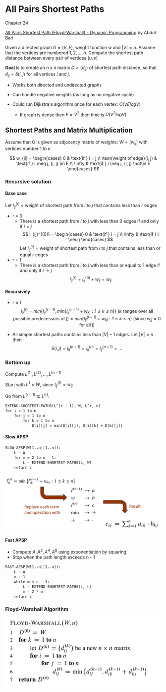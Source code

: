 # All Pairs Shortest Paths

Chapter 24

[All Pairs Shortest Path (Floyd-Warshall) - Dynamic Programming](https://www.youtube.com/watch?v=oNI0rf2P9gE) by Abdul Bari

Given a directed graph $G = (V, E)$, weight function w and $|V| = n$. Assume that the vertices are numbered $1, 2,..., n$.
Compute the shortest path distance between every pair of vertices $(u, v)$

**Goal** is to create an $n$ x $n$ matrix $D = (d_{ij})$ of shortest path distance, so that $d_{ij} = \delta (i, j)$ for all vertices $i$ and $j$.

- Works both directed and undirected graphs
- Can handle negative weights (as long as no negative cycle)

- Could run Dijkstra's algorithm once for each vertex: $O(VElogV)$
    - If graph is dense then $E = V^2$ then time is $O(V^3logV)$

## Shortest Paths and Matrix Multiplication
Assume that G is given as adjacency matrix of weights: $W = (w_{ij})$ with vertices number 1 to n

$$
w_{ij} = 
\begin{cases}
0 & \text{if } i = j \\
\text{weight of edge}(i, j) & \text{if } i \neq j, (i, j) \in E \\
\infty & \text{if } i \neq j, (i, j) \not\in E
\end{cases}
$$

### Recursive solution

#### Base case
Let $l_{ij}^{(r)}$ = weight of shortest path from $i$ to $j$ that contains less than $r$ edges
- r = 0
    - There is a shortest path from $i$ to $j$ with less than 0 edges if and only if $i = j$
    $$
    l_{ij}^{(0)} =
    \begin{cases}
    0 & \text{if } i = j \\
    \infty & \text{if } i \neq j
    \end{cases}
    $$
Let $l_{ij}^{(r)}$ = weight of shortest path from $i$ to $j$ that contains less than or equal $r$ edges
- r = 1
    - There is a shortest path from $i$ to $j$ with less than or equal to 1 edge if and only if $i \rightarrow j$
    $$
    l_{ij}^{(r)} = l_{ij}^{(0)} + w_{ij} = w_{ij}
    $$

#### Recursively
- r $\geq$ 1
$$
l_{ij}^{(r)} = min \{l_{ij}^{(r - 1)}, min\{l_{ij}^{(r - 1)} + w_{kj}:1 \leq k \leq n\} \} \text{ ($k$ ranges over all possible predecessors of j)}
=  min\{l_{ij}^{(r - 1)} + w_{kj}:1 \leq k \leq n\} \text{ (since $w_{jj} = 0$ for all j)}
$$

- All simple shortest paths contains less than $|V| - 1$ edges. Let $|V| = n$ then
$$
\delta (i,j) = l_{ij}^{(n - 1)} = l_{ij}^{(n)} = l_{ij}^{(n + 1)} = ...
$$

### Bottom up
Compute $L^{(1)}, L^{(2)},..., L^{(n - 1)}$

Start with $L^{1} = W$, since $l_{ij}^{(1)} = w_{ij}$

Go from $L^{(r - 1)}$ to $L^{(r)}$:

```
EXTEND-SHORTEST-PATHS(L^(r - 1), W, L^r, n)
for i = 1 to n
    for j = 1 to n
        for k = 1 to n
            D[i][j] = min(D[i][j], D[i][k] + D[k][j])
```

#### Slow APSP
```
SLOW-APSP(W[1..n][1..n]):
    L ← W
    for m = 2 to n - 1:
        L ← EXTEND-SHORTEST-PATHS(L, W)
    return L
```
![slow apsp](../../static/cmpt-307/slow-apsp.png)

#### Fast APSP

- Compute $A, A^2, A^4, A^8$ using exponentiation by squaring
- Stop when the path length exceeds n - 1

```
FAST-APSP(W[1..n][1..n]):
    L ← W
    m ← 1
    while m < n - 1:
        L ← EXTEND-SHORTEST-PATHS(L, L)
        m ← 2 * m
    return L
```

### Floyd-Warshall Algorithm
![floyd warshall](../../static/cmpt-307/floyd.png)